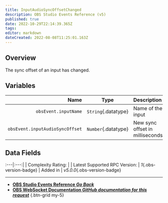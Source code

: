```yaml
---
title: InputAudioSyncOffsetChanged
description: OBS Studio Events Reference (v5)
published: true
date: 2022-10-29T22:14:39.365Z
tags: 
editor: markdown
dateCreated: 2022-08-08T11:25:01.163Z
---
```


## Overview
The sync offset of an input has changed.

## Variables
Name | Type | Description | 
----:|:----:|:------------|
`obsEvent.inputName` | `String`{.datatype} | Name of the input
`obsEvent.inputAudioSyncOffset` | `Number`{.datatype} | New sync offset in milliseconds

## Data Fields
:---|:---:|
| Complexity Rating: | <span class="stars stars--3"></span>
| Latest Supported RPC Version: | *1*{.obs-version-badge}
| Added in | *v5.0.0*{.obs-version-badge}

---

- [<i class="mdi mdi-chevron-left"></i>**OBS Studio Events Reference *Go Back***](/Broadcasters/OBS/Events)
- [<i class="mdi mdi-github"></i> **OBS WebSocket Documentation *GitHub documentation for this request***](https://github.com/obsproject/obs-websocket/blob/master/docs/generated/protocol.md#inputaudiosyncoffsetchanged)
{.btn-grid my-5}